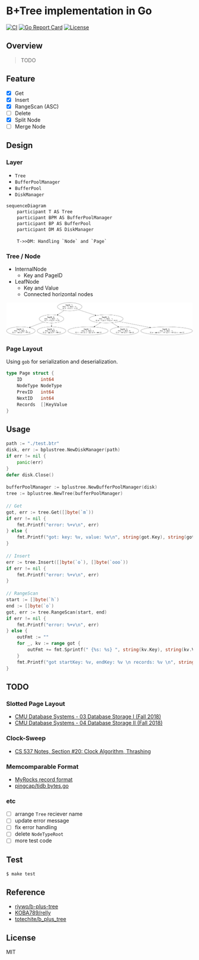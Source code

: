 # B+Tree implementation in Go

[![CI](https://github.com/naoto0822/go-b-plus-tree/actions/workflows/ci.yml/badge.svg)](https://github.com/naoto0822/go-b-plus-tree/actions/workflows/ci.yml)
[![Go Report Card](https://goreportcard.com/badge/github.com/naoto0822/go-b-plus-tree)](https://goreportcard.com/report/github.com/naoto0822/go-b-plus-tree)
[![License](https://img.shields.io/badge/license-MIT-green.svg?style=flat)](https://github.com/naoto0822/go-b-plus-tree/blob/main/LICENSE)

## Overview

> TODO

## Feature

- [x] Get
- [x] Insert
- [x] RangeScan (ASC)
- [ ] Delete
- [x] Split Node
- [ ] Merge Node

## Design

### Layer

- `Tree`
- `BufferPoolManager`
- `BufferPool`
- `DiskManager`

```mermaid
sequenceDiagram
    participant T AS Tree
    participant BPM AS BufferPoolManager
	participant BP AS BufferPool
	participant DM AS DiskManager

    T->>DM: Handling `Node` and `Page`
```

### Tree / Node

- InternalNode
	- Key and PageID
- LeafNode
	- Key and Value
	- Connected horizontal nodes

![node_tree](./docs/node_tree.png)

### Page Layout

Using `gob` for serialization and deserialization.

```go
type Page struct {
	ID       int64
	NodeType NodeType
	PrevID   int64
	NextID   int64
	Records  []KeyValue
}
```

## Usage

```go
path := "./test.btr"
disk, err := bplustree.NewDiskManager(path)
if err != nil {
	panic(err)
}
defer disk.Close()

bufferPoolManager := bplustree.NewBufferPoolManager(disk)
tree := bplustree.NewTree(bufferPoolManager)

// Get
got, err := tree.Get([]byte(`m`))
if err != nil {
	fmt.Printf("error: %+v\n", err)
} else {
	fmt.Printf("got: key: %v, value: %v\n", string(got.Key), string(got.Value))
}

// Insert
err := tree.Insert([]byte(`o`), []byte(`ooo`))
if err != nil {
	fmt.Printf("error: %+v\n", err)
}

// RangeScan
start := []byte(`h`)
end := []byte(`o`)
got, err := tree.RangeScan(start, end)
if err != nil {
	fmt.Printf("error: %+v\n", err)
} else {
	outFmt := ""
	for _, kv := range got {
		outFmt += fmt.Sprintf(" {%s: %s} ", string(kv.Key), string(kv.Value))
	}
	fmt.Printf("got startKey: %v, endKey: %v \n records: %v \n", string(start), string(end), outFmt)
}
```

## TODO

### Slotted Page Layout

- [CMU Database Systems - 03 Database Storage I (Fall 2018)](https://www.youtube.com/watch?v=uuX4PQXBeos)
- [CMU Database Systems - 04 Database Storage II (Fall 2018)](https://www.youtube.com/watch?v=NXRgIsH83xE)

### Clock-Sweep

- [CS 537 Notes, Section #20: Clock Algorithm, Thrashing](https://pages.cs.wisc.edu/~bart/537/lecturenotes/s20.html)

### Memcomparable Format

- [MyRocks record format](https://github.com/facebook/mysql-5.6/wiki/MyRocks-record-format)
- [pingcap/tidb bytes.go](https://github.com/pingcap/tidb/blob/master/util/codec/bytes.go)

### etc

- [ ] arrange `Tree` reciever name
- [ ] update error message
- [ ] fix error handling
- [ ] delete `NodeTypeRoot`
- [ ] more test code

## Test

```
$ make test
```

## Reference

- [riywo/b-plus-tree](https://github.com/riywo/b-plus-tree)
- [KOBA789/relly](https://github.com/KOBA789/relly)
- [totechite/b_plus_tree](https://github.com/totechite/b_plus_tree)

## License

MIT
